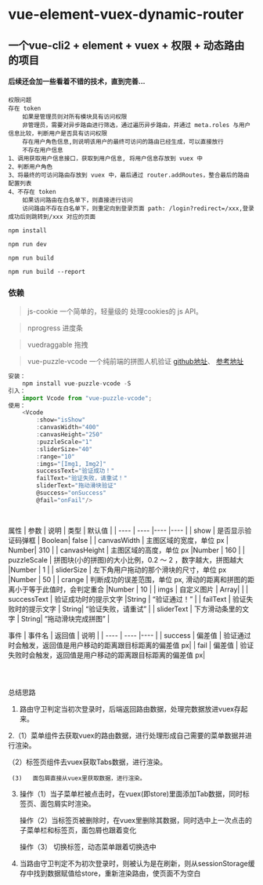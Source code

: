 # vue-element-vuex-dynamic-router

## 一个vue-cli2 + element + vuex + 权限 + 动态路由 的项目
#### 后续还会加一些看着不错的技术，直到完善...




```
权限问题
存在 token
    如果是管理员则对所有模块具有访问权限
    非管理员，需要对异步路由进行筛选，通过遍历异步路由，并通过 meta.roles 与用户信息比较，判断用户是否具有访问权限
    存在用户角色信息,则说明该用户的最终可访问的路由已经生成，可以直接放行
    不存在用户信息
1、调用获取用户信息接口，获取到用户信息, 将用户信息存放到 vuex 中
2、判断用户角色
3、将最终的可访问路由存放到 vuex 中，最后通过 router.addRoutes，整合最后的路由配置列表
4、不存在 token
    如果访问路由在白名单下，则直接进行访问
    访问路由不存在白名单下，则重定向到登录页面 path: /login?redirect=/xxx,登录成功后则跳转到/xxx 对应的页面
```


```
npm install
```
```
npm run dev
```
```
npm run build
```
```
npm run build --report
```


### 依赖
>js-cookie  一个简单的，轻量级的 处理cookies的 js API。

>nprogress  进度条

>vuedraggable 拖拽



>vue-puzzle-vcode 一个纯前端的拼图人机验证 [github地址](https://github.com/javaLuo/vue-puzzle-vcode)、 [参考地址](https://blog.csdn.net/qq_45268602/article/details/123783004)
```javascript
安装： 
    npm install vue-puzzle-vcode -S
引入：
    import Vcode from "vue-puzzle-vcode";
使用：
    <Vcode
        :show="isShow"
        :canvasWidth="400"
        :canvasHeight="250"
        :puzzleScale="1"
        :sliderSize="40"
        :range="10"
        :imgs="[Img1, Img2]"
        successText="验证成功！"
        failText="验证失败，请重试！"
        sliderText="拖动滑块验证"
        @success="onSuccess"
        @fail="onFail"/>

    
```
属性
|       参数     | 说明  | 类型 |   默认值 | 
|      ----     | ----  |---- |----  | 
| show          | 是否显示验证码弹框 | Boolean| false | 
| canvasWidth   | 主图区域的宽度，单位 px | Number| 310 | 
| canvasHeight  | 主图区域的高度，单位 px |Number | 160 | 
| puzzleScale   | 拼图块(小的拼图)的大小比例，0.2 ～ 2 ，数字越大，拼图越大 |Number | 1 | 
| sliderSize    | 左下角用户拖动的那个滑块的尺寸，单位 px |Number | 50 | 
| crange        | 判断成功的误差范围，单位 px, 滑动的距离和拼图的距离小于等于此值时，会判定重合 |Number | 10 | 
| imgs          | 自定义图片 | Array|  | 
| successText   | 验证成功时的提示文字	 |String | “验证通过！” | 
| failText      | 验证失败时的提示文字	 | String| “验证失败，请重试” | 
| sliderText    | 下方滑动条里的文字	 | String| “拖动滑块完成拼图” | 

事件
|  事件名  | 返回值 | 说明 |
|  ----   | ----  |---- |
| success | 偏差值 | 验证通过时会触发，返回值是用户移动的距离跟目标距离的偏差值 px|
| fail    | 偏差值 | 验证失败时会触发，返回值是用户移动的距离跟目标距离的偏差值 px|
```javascript

```

```javascript

```


```javascript

```


总结思路
1.  路由守卫判定当初次登录时，后端返回路由数据，处理完数据放进vuex存起来。

2.（1）菜单组件去获取vuex的路由数据，进行处理形成自己需要的菜单数据并进行渲染。

   （2）标签页组件去vuex获取Tabs数据，进行渲染。

     (3)   面包屑直接从vuex里获取数据，进行渲染。

3.  操作（1）当子菜单栏被点击时，在vuex(即store)里面添加Tab数据，同时标签页、面包屑实时渲染。

     操作（2）当标签页被删除时，在vuex里删除其数据，同时选中上一次点击的子菜单栏和标签页，面包屑也跟着变化

     操作（3）  切换标签，动态菜单跟着切换选中

4.  当路由守卫判定不为初次登录时，则被认为是在刷新，则从sessionStorage缓存中找到数据赋值给store，重新渲染路由，使页面不为空白


<!-- 1、执行npm run build ,先推送到master分支

2、使用git subtree push --prefix dist origin gh-pages将dist目录推送到远程的gh-pages分支，若远程没有gh-pagse分支则会新建gh-pagse分支然后再推送。

备注：此处只能是gh-pages分支，才能使用GitHub pages功能


3、登录远程GitHub仓库，通过setting -> github pages -> source 将gh-pages设置为GitHub pages 的source

4、每次执行npm run build 后再次执行步骤2 -->